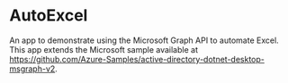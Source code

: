 # AutoExcel
An app to demonstrate using the Microsoft Graph API to automate Excel.  This app extends the Microsoft sample available at https://github.com/Azure-Samples/active-directory-dotnet-desktop-msgraph-v2.

